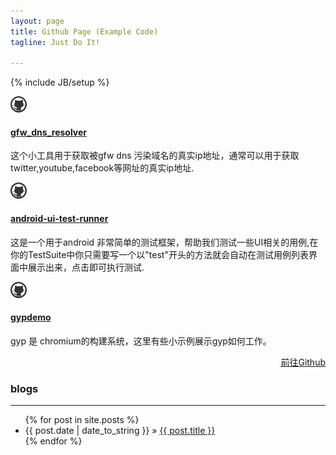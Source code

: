 ```yaml
---
layout: page
title: Github Page (Example Code)
tagline: Just Do It!

---
```

{% include JB/setup %}


<div class="media">
  <a class="pull-left" href="https://github.com/examplecode/gfw_dns_resolver">
    <img class="media-object" src="/images/github.png" >
  </a>

  <div class="media-body">
   <a href="https://github.com/examplecode/gfw_dns_resolver"><h4 class="media-heading">gfw_dns_resolver</h4></a>
   <p>
    这个小工具用于获取被gfw dns 污染域名的真实ip地址，通常可以用于获取twitter,youtube,facebook等网址的真实ip地址.
  </p>
  </div>

  <a class="pull-left" href="https://github.com/examplecode/android-ui-test-runner">
    <img class="media-object" src="/images/github.png" >
  </a>
  <div class="media-body">
     <a href="https://github.com/examplecode/android-ui-test-runner"><h4 class="media-heading">android-ui-test-runner</h4></a>
    <p>
    这是一个用于android 非常简单的测试框架，帮助我们测试一些UI相关的用例,在你的TestSuite中你只需要写一个以"test"开头的方法就会自动在测试用例列表界面中展示出来，点击即可执行测试.
    </p>
  </div>

  <a class="pull-left" href="https://github.com/examplecode/gypdemo">
    <img class="media-object" src="/images/github.png" >
  </a>
   <div class="media-body">
     <a href="https://github.com/examplecode/gypdemo"><h4 class="media-heading">gypdemo</h4></a>
    <p>
      gyp 是 chromium的构建系统，这里有些小示例展示gyp如何工作。
    </p>
  </div>

</div>
<div align="right">
  
<a href="https://github.com/examplecode"> 前往Github</a>

</div>

### blogs
------------

<ul class="posts">
  {% for post in site.posts %}
    <li><span>{{ post.date | date_to_string }}</span> &raquo; <a href="{{ BASE_PATH }}{{ post.url }}">{{ post.title }}</a></li>
  {% endfor %}
</ul>



